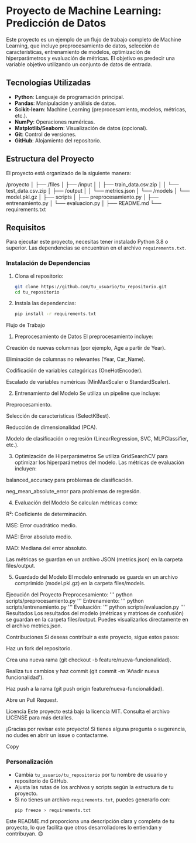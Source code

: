 # Proyecto de Machine Learning: Predicción de Datos

Este proyecto es un ejemplo de un flujo de trabajo completo de Machine Learning, que incluye preprocesamiento de datos, selección de características, entrenamiento de modelos, optimización de hiperparámetros y evaluación de métricas. El objetivo es predecir una variable objetivo utilizando un conjunto de datos de entrada.

## Tecnologías Utilizadas

- **Python**: Lenguaje de programación principal.
- **Pandas**: Manipulación y análisis de datos.
- **Scikit-learn**: Machine Learning (preprocesamiento, modelos, métricas, etc.).
- **NumPy**: Operaciones numéricas.
- **Matplotlib/Seaborn**: Visualización de datos (opcional).
- **Git**: Control de versiones.
- **GitHub**: Alojamiento del repositorio.

## Estructura del Proyecto

El proyecto está organizado de la siguiente manera:

/proyecto
│
├── /files
│ ├── /input
│ │ ├── train_data.csv.zip
│ │ └── test_data.csv.zip
│ ├── /output
│ │ └── metrics.json
│ └── /models
│ └── model.pkl.gz
│
├── scripts
│ ├── preprocesamiento.py
│ ├── entrenamiento.py
│ └── evaluacion.py
│
├── README.md
└── requirements.txt


## Requisitos

Para ejecutar este proyecto, necesitas tener instalado Python 3.8 o superior. Las dependencias se encuentran en el archivo `requirements.txt`.

### Instalación de Dependencias

1. Clona el repositorio:
   ```bash
   git clone https://github.com/tu_usuario/tu_repositorio.git
   cd tu_repositorio
   ```
2. Instala las dependencias:
   ```bash
   pip install -r requirements.txt
   ```
Flujo de Trabajo
1. Preprocesamiento de Datos
El preprocesamiento incluye:

Creación de nuevas columnas (por ejemplo, Age a partir de Year).

Eliminación de columnas no relevantes (Year, Car_Name).

Codificación de variables categóricas (OneHotEncoder).

Escalado de variables numéricas (MinMaxScaler o StandardScaler).

2. Entrenamiento del Modelo
Se utiliza un pipeline que incluye:

Preprocesamiento.

Selección de características (SelectKBest).

Reducción de dimensionalidad (PCA).

Modelo de clasificación o regresión (LinearRegression, SVC, MLPClassifier, etc.).

3. Optimización de Hiperparámetros
  Se utiliza GridSearchCV para optimizar los hiperparámetros del modelo. Las métricas de evaluación incluyen:

  balanced_accuracy para problemas de clasificación.

  neg_mean_absolute_error para problemas de regresión.

4. Evaluación del Modelo
  Se calculan métricas como:
  
  R²: Coeficiente de determinación.
  
  MSE: Error cuadrático medio.
  
  MAE: Error absoluto medio.
  
  MAD: Mediana del error absoluto.
  
  Las métricas se guardan en un archivo JSON (metrics.json) en la carpeta files/output.

5. Guardado del Modelo
  El modelo entrenado se guarda en un archivo comprimido (model.pkl.gz) en la carpeta files/models.

Ejecución del Proyecto
  Preprocesamiento:
  '''
    python scripts/preprocesamiento.py
   '''
  Entrenamiento:
  '''
    python scripts/entrenamiento.py
   '''
  Evaluación:
  '''
    python scripts/evaluacion.py
   '''
Resultados
Los resultados del modelo (métricas y matrices de confusión) se guardan en la carpeta files/output. Puedes visualizarlos directamente en el archivo metrics.json.

Contribuciones
Si deseas contribuir a este proyecto, sigue estos pasos:

Haz un fork del repositorio.

Crea una nueva rama (git checkout -b feature/nueva-funcionalidad).

Realiza tus cambios y haz commit (git commit -m 'Añadir nueva funcionalidad').

Haz push a la rama (git push origin feature/nueva-funcionalidad).

Abre un Pull Request.

Licencia
Este proyecto está bajo la licencia MIT. Consulta el archivo LICENSE para más detalles.

¡Gracias por revisar este proyecto! Si tienes alguna pregunta o sugerencia, no dudes en abrir un issue o contactarme.

Copy

### Personalización
- Cambia `tu_usuario/tu_repositorio` por tu nombre de usuario y repositorio de GitHub.
- Ajusta las rutas de los archivos y scripts según la estructura de tu proyecto.
- Si no tienes un archivo `requirements.txt`, puedes generarlo con:
  ```bash
  pip freeze > requirements.txt
Este README.md proporciona una descripción clara y completa de tu proyecto, lo que facilita que otros desarrolladores lo entiendan y contribuyan. 😊
